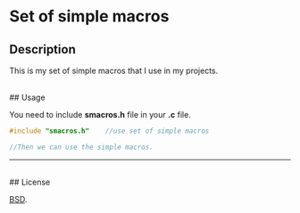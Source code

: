 # Set of simple macros


## Description
This is my set of simple macros that I use in my projects.


<br/>
## Usage

You need to include **smacros.h** file in your **.c** file.

```c
#include "smacros.h"    //use set of simple macros

//Then we can use the simple macros.
```


***
<br/>
## License

[BSD](./LICENSE).
